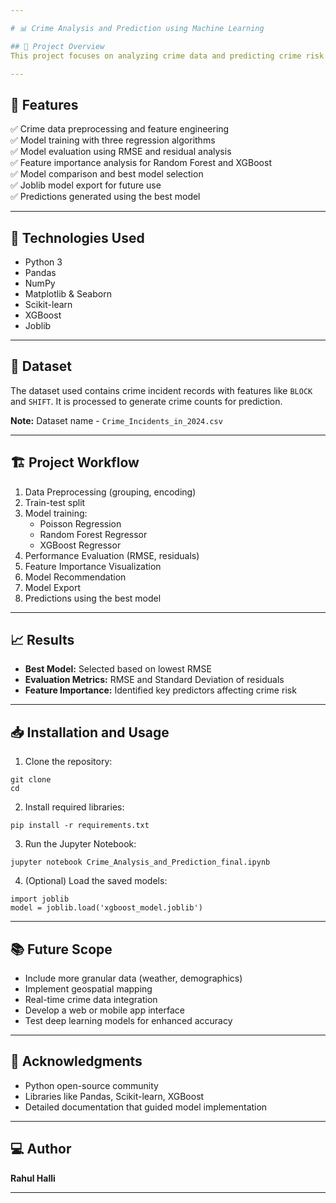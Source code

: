 ```yaml
---

# 📊 Crime Analysis and Prediction using Machine Learning

## 📌 Project Overview
This project focuses on analyzing crime data and predicting crime risk levels using machine learning regression models. By leveraging **Poisson Regression**, **Random Forest Regressor**, and **XGBoost Regressor**, the model predicts crime counts based on spatial and temporal features such as `BLOCK` and `SHIFT`. The goal is to help understand crime patterns and support decision-making in resource allocation and law enforcement strategies.

---
```


## 🚀 Features
✅ Crime data preprocessing and feature engineering  
✅ Model training with three regression algorithms  
✅ Model evaluation using RMSE and residual analysis  
✅ Feature importance analysis for Random Forest and XGBoost  
✅ Model comparison and best model selection  
✅ Joblib model export for future use  
✅ Predictions generated using the best model

---

## 🧠 Technologies Used
- Python 3
- Pandas
- NumPy
- Matplotlib & Seaborn
- Scikit-learn
- XGBoost
- Joblib

---

## 📂 Dataset
The dataset used contains crime incident records with features like `BLOCK` and `SHIFT`. It is processed to generate crime counts for prediction.

**Note:** Dataset name - `Crime_Incidents_in_2024.csv`

---

## 🏗️ Project Workflow
1. Data Preprocessing (grouping, encoding)
2. Train-test split
3. Model training:
   - Poisson Regression
   - Random Forest Regressor
   - XGBoost Regressor
4. Performance Evaluation (RMSE, residuals)
5. Feature Importance Visualization
6. Model Recommendation
7. Model Export
8. Predictions using the best model

---

## 📈 Results
- **Best Model:** Selected based on lowest RMSE
- **Evaluation Metrics:** RMSE and Standard Deviation of residuals
- **Feature Importance:** Identified key predictors affecting crime risk

---

## 📥 Installation and Usage
1. Clone the repository:
```
git clone 
cd 
```
2. Install required libraries:
```
pip install -r requirements.txt
```
3. Run the Jupyter Notebook:
```
jupyter notebook Crime_Analysis_and_Prediction_final.ipynb
```

4. (Optional) Load the saved models:
```
import joblib
model = joblib.load('xgboost_model.joblib')
```

---

## 📚 Future Scope
- Include more granular data (weather, demographics)
- Implement geospatial mapping
- Real-time crime data integration
- Develop a web or mobile app interface
- Test deep learning models for enhanced accuracy

---

## 🤝 Acknowledgments
- Python open-source community
- Libraries like Pandas, Scikit-learn, XGBoost
- Detailed documentation that guided model implementation

---

## 💻 Author
**Rahul Halli**

---
